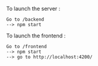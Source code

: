 To launch the server :

    Go to /backend
    --> npm start

To launch the frontend :

    Go to /frontend
    --> npm start
    --> go to http://localhost:4200/
